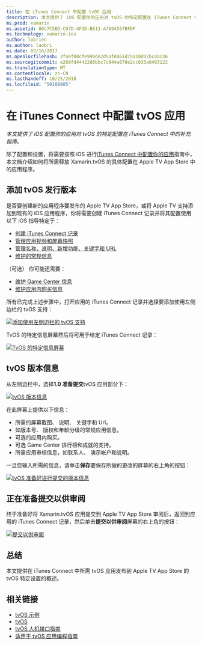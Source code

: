 ```yaml
---
title: 在 iTunes Connect 中配置 tvOS 应用
description: 本文提供了 iOS 配置你的应用对 tvOS 的特定配置在 iTunes Connect 中的补充指南。
ms.prod: xamarin
ms.assetid: 86C7C5BD-C97D-4F1D-B611-A7694557BFDF
ms.technology: xamarin-ios
author: lobrien
ms.author: laobri
ms.date: 03/16/2017
ms.openlocfilehash: 3f4ef00cfe990de2d5afd461d7a110d32bc4a236
ms.sourcegitcommit: e268fd44422d0bbc7c944a678e2cc633a0493122
ms.translationtype: MT
ms.contentlocale: zh-CN
ms.lasthandoff: 10/25/2018
ms.locfileid: "50108805"
---
```

# <a name="configure-your-tvos-app-in-itunes-connect"></a>在 iTunes Connect 中配置 tvOS 应用

_本文提供了 iOS 配置你的应用对 tvOS 的特定配置在 iTunes Connect 中的补充指南。_


除了配置和设置，将需要按照 iOS 进行[iTunes Connect 中配置你的应用](~/ios/deploy-test/app-distribution/app-store-distribution/itunesconnect.md)指南中，本文档介绍如何将所需释放 Xamarin.tvOS 的具体配置在 Apple TV App Store 中的应用程序。

<a name="Adding-a-tvOS-Release-Version" />

## <a name="adding-a-tvos-release-version"></a>添加 tvOS 发行版本

是否要创建新的应用程序要发布的 Apple TV App Store，或将 Apple TV 支持添加到现有的 iOS 应用程序，你将需要创建 iTunes Connect 记录并将其配置使用以下 iOS 指导特定于：

- [创建 iTunes Connect 记录](~/ios/deploy-test/app-distribution/app-store-distribution/itunesconnect.md#creating)
- [管理应用视频和屏幕快照](~/ios/deploy-test/app-distribution/app-store-distribution/itunesconnect.md#managing)
- [管理名称、说明、新增功能、关键字和 URL](~/ios/deploy-test/app-distribution/app-store-distribution/itunesconnect.md#metadata)
- [维护的常规信息](~/ios/deploy-test/app-distribution/app-store-distribution/itunesconnect.md#general)

（可选） 你可能还需要：

- [维护 Game Center 信息](~/ios/deploy-test/app-distribution/app-store-distribution/itunesconnect.md#game-center)
- [维护应用内购买信息](~/ios/deploy-test/app-distribution/app-store-distribution/itunesconnect.md#iap)

所有已完成上述步骤中，打开应用的 iTunes Connect 记录并选择要添加使用左侧边栏的 tvOS 支持：

[![](itunes-connect-images/connect01.png "添加使用左侧边栏的 tvOS 支持")](itunes-connect-images/connect01.png#lightbox)

TvOS 的特定信息屏幕然后将可用于给定 iTunes Connect 记录：

[![](itunes-connect-images/connect02.png "TvOS 的特定信息屏幕")](itunes-connect-images/connect02.png#lightbox)

<a name="tvOS-Version-Information" />

## <a name="tvos-version-information"></a>tvOS 版本信息

从左侧边栏中，选择**1.0 准备提交**tvOS 应用部分下：

[![](itunes-connect-images/connect03.png "tvOS 版本信息")](itunes-connect-images/connect03.png#lightbox)

在此屏幕上提供以下信息：

- 所需的屏幕截图、 说明、 关键字和 Url。
- 如版本号、 版权和年龄分级的常规应用信息。
- 可选的应用内购买。
- 可选 Game Center 排行榜和成就的支持。
- 所需应用审核信息，如联系人、 演示帐户和说明。

一旦您输入所需的信息，请单击**保存**要保存所做的更改的屏幕的右上角的按钮：

[![](itunes-connect-images/connect04.png "tvOS 准备好进行提交的版本信息")](itunes-connect-images/connect04.png#lightbox)

<a name="Submitting-for-Review" />

## <a name="preparing-to-submit-for-review"></a>正在准备提交以供审阅

终于准备好将 Xamarin.tvOS 应用提交到 Apple TV App Store 审阅后，返回到应用的 iTunes Connect 记录，然后单击**提交以供审阅**屏幕的右上角的按钮：

[![](itunes-connect-images/connect05.png "提交以供审阅")](itunes-connect-images/connect05.png#lightbox)

<a name="Summary" />

## <a name="summary"></a>总结

本文提供在 iTunes Connect 中所需 tvOS 应用发布到 Apple TV App Store 的 tvOS 特定设置的概述。



## <a name="related-links"></a>相关链接

- [tvOS 示例](https://developer.xamarin.com/samples/tvos/all/)
- [tvOS](https://developer.apple.com/tvos/)
- [tvOS 人机接口指南](https://developer.apple.com/tvos/human-interface-guidelines/)
- [适用于 tvOS 应用编程指南](https://developer.apple.com/library/prerelease/tvos/documentation/General/Conceptual/AppleTV_PG/)
